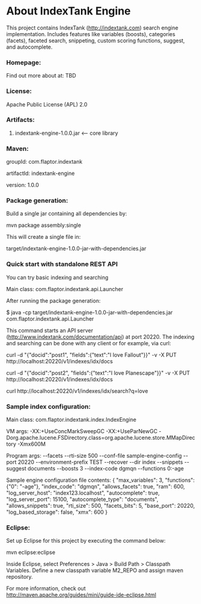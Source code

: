 About IndexTank Engine
======================

This project contains IndexTank (http://indextank.com) search engine implementation.
Includes features like variables (boosts), categories (facets), faceted search, snippeting, custom scoring functions, suggest, and autocomplete.

### Homepage:

Find out more about at: TBD

### License:

Apache Public License (APL) 2.0

### Artifacts:

1. indextank-engine-1.0.0.jar <-- core library

### Maven:

groupId: com.flaptor.indextank

artifactId: indextank-engine

version: 1.0.0

### Package generation:

Build a single jar containing all dependencies by:

mvn package assembly:single

This will create a single file in:

target/indextank-engine-1.0.0-jar-with-dependencies.jar

### Quick start with standalone REST API

You can try basic indexing and searching

Main class: com.flaptor.indextank.api.Launcher

After running the package generation:

$ java -cp target/indextank-engine-1.0.0-jar-with-dependencies.jar com.flaptor.indextank.api.Launcher

This command starts an API server (http://www.indextank.com/documentation/api) at port 20220.
The indexing and searching can be done with any client or for example, via curl:

curl -d "{\"docid\":\"post1\", \"fields\":{\"text\":\"I love Fallout\"}}" -v -X PUT http://localhost:20220/v1/indexes/idx/docs

curl -d "{\"docid\":\"post2\", \"fields\":{\"text\":\"I love Planescape\"}}" -v -X PUT http://localhost:20220/v1/indexes/idx/docs

curl http://localhost:20220/v1/indexes/idx/search?q=love

### Sample index configuration:

Main class: com.flaptor.indextank.index.IndexEngine

VM args: -XX:+UseConcMarkSweepGC -XX:+UseParNewGC -Dorg.apache.lucene.FSDirectory.class=org.apache.lucene.store.MMapDirectory -Xmx600M

Program args: --facets --rti-size 500 --conf-file sample-engine-config --port 20220 --environment-prefix TEST --recover --dir index --snippets --suggest documents --boosts 3 --index-code dgmqn --functions 0:-age

Sample engine configuration file contents:
{
"max_variables": 3, 
"functions": {"0": "-age"}, 
"index_code": "dgmqn", 
"allows_facets": true, 
"ram": 600, 
"log_server_host": "index123.localhost", 
"autocomplete": true,
"log_server_port": 15100, 
"autocomplete_type": "documents",
"allows_snippets": true, 
"rti_size": 500, 
"facets_bits": 5, 
"base_port": 20220, 
"log_based_storage": false, 
"xmx": 600
}


### Eclipse:

Set up Eclipse for this project by executing the command below:

mvn eclipse:eclipse

Inside Eclipse, select Preferences > Java > Build Path > Classpath Variables. Define a new classpath variable M2_REPO and assign maven repository.

For more information, check out http://maven.apache.org/guides/mini/guide-ide-eclipse.html

